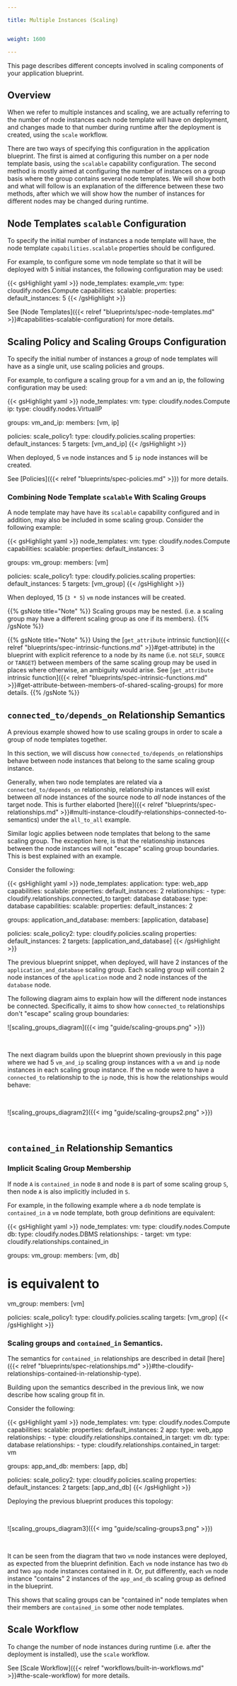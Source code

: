 ```yaml
---

title: Multiple Instances (Scaling)


weight: 1600

---
```


This page describes different concepts involved in scaling components of your application blueprint.

## Overview
When we refer to multiple instances and scaling, we are actually referring to the number of node instances each node template will have on deployment,
and changes made to that number during runtime after the deployment is created, using the `scale` workflow.

There are two ways of specifying this configuration in the application blueprint. The first is aimed at configuring this number on a per node
template basis, using the `scalable` capability configuration. The second method is mostly aimed at configuring the number of instances on a group basis
where the group contains several node templates.
We will show both and what will follow is an explanation of the difference between these two methods,
after which we will show how the number of instances for different nodes may be changed during runtime.

## Node Templates `scalable` Configuration
To specify the initial number of instances a node template will have, the node template `capabilities.scalable` properties should be configured.

For example, to configure some vm node template so that it will be deployed with 5 initial instances, the following configuration may be used:

{{< gsHighlight yaml >}}
node_templates:
  example_vm:
    type: cloudify.nodes.Compute
    capabilities:
      scalable:
        properties:
          default_instances: 5
{{< /gsHighlight >}}

See [Node Templates]({{< relref "blueprints/spec-node-templates.md" >}}#capabilities-scalable-configuration) for more details.

## Scaling Policy and Scaling Groups Configuration
To specify the initial number of instances a *group* of node templates will have as a single unit, use scaling policies and groups.

For example, to configure a scaling group for a vm and an ip, the following configuration may be used:

{{< gsHighlight yaml >}}
node_templates:
  vm:
    type: cloudify.nodes.Compute
  ip:
    type: cloudify.nodes.VirtualIP

groups:
  vm_and_ip:
    members: [vm, ip]

policies:
  scale_policy1:
    type: cloudify.policies.scaling
    properties:
      default_instances: 5
    targets: [vm_and_ip]
{{< /gsHighlight >}}

When deployed, 5 `vm` node instances and 5 `ip` node instances will be created.

See [Policies]({{< relref "blueprints/spec-policies.md" >}}) for more details.

### Combining Node Template `scalable` With Scaling Groups

A node template may have have its `scalable` capability configured and in addition, may also be included in some scaling group. Consider the following
example:

{{< gsHighlight yaml >}}
node_templates:
  vm:
    type: cloudify.nodes.Compute
    capabilities:
      scalable:
        properties:
          default_instances: 3

groups:
  vm_group:
    members: [vm]

policies:
  scale_policy1:
    type: cloudify.policies.scaling
    properties:
      default_instances: 5
    targets: [vm_group]
{{< /gsHighlight >}}

When deployed, 15 (`3 * 5`) `vm` node instances will be created.

{{% gsNote title="Note" %}}
Scaling groups may be nested. (i.e. a scaling group may have a different scaling group as one if its members).
{{% /gsNote %}}

{{% gsNote title="Note" %}}
Using the [`get_attribute` intrinsic function]({{< relref "blueprints/spec-intrinsic-functions.md" >}}#get-attribute) in the blueprint
with explicit reference to a node by its name (i.e. not `SELF`, `SOURCE` or `TARGET`) between members of the same scaling group may be used in places where
otherwise, an ambiguity would arise. See [`get_attribute` intrinsic function]({{< relref "blueprints/spec-intrinsic-functions.md" >}}#get-attribute-between-members-of-shared-scaling-groups) for
more details.
{{% /gsNote %}}

## `connected_to/depends_on` Relationship Semantics
A previous example showed how to use scaling groups in order to scale a group of node templates together.

In this section, we will discuss how `connected_to/depends_on` relationships behave between node instances that belong to the same scaling
group instance.

Generally, when two node templates are related via a `connected_to/depends_on` relationship, relationship instances will exist between *all* node instances of the source node to *all* node instances of the target node. This is further elaborted [here]({{< relref "blueprints/spec-relationships.md" >}}#multi-instance-cloudify-relationships-connected-to-semantics) under the `all_to_all` example.

Similar logic applies between node templates that belong to the same scaling group. The exception here, is that the relationship instances between the node instances will not "escape" scaling group boundaries. This is best explained with an example.

Consider the following:

{{< gsHighlight yaml >}}
node_templates:
  application:
    type: web_app
    capabilities:
      scalable:
        properties:
          default_instances: 2
    relationships:
      - type: cloudify.relationships.connected_to
        target: database
  database:
    type: database
    capabilities:
      scalable:
        properties:
          default_instances: 2

groups:
  application_and_database:
    members: [application, database]

policies:
  scale_policy2:
    type: cloudify.policies.scaling
    properties:
      default_instances: 2
    targets: [application_and_database]
{{< /gsHighlight >}}

The previous blueprint snippet, when deployed, will have 2 instances of the `application_and_database` scaling group. Each scaling group will contain 2 node instances of the `application` node and 2 node instances of the `database` node.

The following diagram aims to explain how will the different node instances be connected. Specifically, it aims to show how `connected_to` relationships don't "escape" scaling group boundaries:
<br/>

![scaling_groups_diagram]({{< img "guide/scaling-groups.png" >}})

<br/>

The next diagram builds upon the blueprint shown previously in this page where we had 5 `vm_and_ip` scaling group instances with a `vm` and `ip` node instances in each scaling group instance.
If the `vm` node were to have a `connected_to` relationship to the `ip` node, this is how the relationships would behave:

<br/>

![scaling_groups_diagram2]({{< img "guide/scaling-groups2.png" >}})

<br/>

## `contained_in` Relationship Semantics

### Implicit Scaling Group Membership

If node `A` is `contained_in` node `B` and node `B` is part of some scaling group `S`, then node `A` is also implicitly included in `S`.

For example, in the following example where a `db` node template is `contained_in` a `vm` node template, both group definitions are
equivalent:

{{< gsHighlight yaml >}}
node_templates:
  vm:
    type: cloudify.nodes.Compute
  db:
    type: cloudify.nodes.DBMS
    relationships:
      - target: vm
        type: cloudify.relationships.contained_in

groups:
  vm_group:
    members: [vm, db]

  # is equivalent to
  vm_group:
    members: [vm]

policies:
  scale_policy1:
    type: cloudify.policies.scaling
    targets: [vm_grop]
{{< /gsHighlight >}}

### Scaling groups and `contained_in` Semantics.
The semantics for `contained_in` relationships are described in detail [here]({{< relref "blueprints/spec-relationships.md" >}}#the-cloudify-relationships-contained-in-relationship-type).

Building upon the semantics described in the previous link, we now describe how scaling group fit in.

Consider the following:

{{< gsHighlight yaml >}}
node_templates:
  vm:
    type: cloudify.nodes.Compute
    capabilities:
      scalable:
        properties:
          default_instances: 2
  app:
    type: web_app
    relationships:
      - type: cloudify.relationships.contained_in
        target: vm
  db:
    type: database
    relationships:
      - type: cloudify.relationships.contained_in
        target: vm

groups:
  app_and_db:
    members: [app, db]

policies:
  scale_policy2:
    type: cloudify.policies.scaling
    properties:
      default_instances: 2
    targets: [app_and_db]
{{< /gsHighlight >}}

Deploying the previous blueprint produces this topology:

<br/>

![scaling_groups_diagram3]({{< img "guide/scaling-groups3.png" >}})

<br/>

It can be seen from the diagram that two `vm` node instances were deployed, as expected from the blueprint definition.
Each `vm` node instance has two `db` and two `app` node instances contained in it. Or, put differently, each `vm` node instance "contains" 2 instances of the `app_and_db` scaling group
as defined in the blueprint.

This shows that scaling groups can be "contained in" node templates when their members are `contained_in` some other node templates.

## Scale Workflow
To change the number of node instances during runtime (i.e. after the deployment is installed), use the `scale` workflow.

See [Scale Workflow]({{< relref "workflows/built-in-workflows.md" >}}#the-scale-workflow) for more details.
